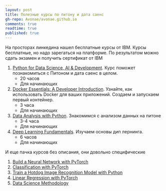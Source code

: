 ```yaml
---
layout: post
title: Полезные курсы по питону и дата саенс
gh-repo: Avonae/avonae.github.io
comments: true
readtime: true
published: true
---
```


На просторах линкедина нашел бесплатные курсы от IBM. Курсы бесплатные, но надо зарегаться на платформе. По результатом можно сдать экзамен и получить сертификат от IBM

1. [Python for Data Science, AI & Development](https://cognitiveclass.ai/courses/python-for-data-science). Курс поможет познакомиться с Питоном и дата саенс в целом.
    - 20 часов
    - Для начинающих
2. [Docker Essentials: A Developer Introduction](https://cognitiveclass.ai/courses/docker-essentials). Узнайте, как использовать Docker для ваших приложений. Создаем и запускаем первый контейнер.
    - 3 часа
    - Для начинающих
3. [Data Analysis with Python](https://cognitiveclass.ai/courses/course-v1:CognitiveClass+DA0101EN+v2). Знакомимся с анализом данных на питоне
    - 3-4 часа
    - Для начинающих
4. [Deep Learning Fundamentals](https://cognitiveclass.ai/courses/introduction-deep-learning). Изучаем основы дип лернинга.
    - 6 часов
    - Для начинающих

И еще пачка курсов без описания, они довольно специфические

1. [Build a Neural Network with PyTorch](https://cognitiveclass.ai/courses/course-v1:IBMSkillsNetwork+AI0114EN+v1)
2. [Classification with PyTorch](https://cognitiveclass.ai/courses/course-v1:IBMSkillsNetwork+AI0112EN+v1)
3. [Train a Hotdog Image Recognition Model with Python](https://cognitiveclass.ai/courses/course-v1:IBM+GPXX0WTIEN+v1)
4. [Linear Regression with PyTorch](https://cognitiveclass.ai/courses/course-v1:IBMSkillsNetwork+AI0116EN+v1)
5. [Data Science Methodology](https://cognitiveclass.ai/courses/data-science-methodology-2)